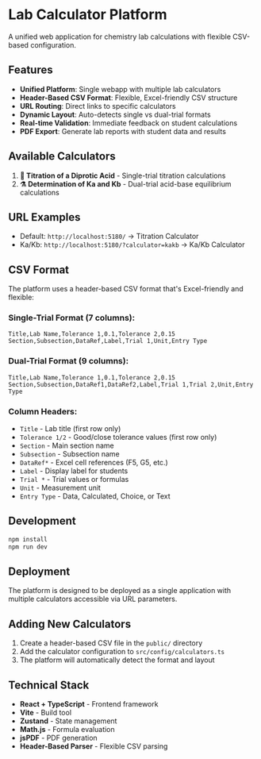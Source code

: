 # Lab Calculator Platform

A unified web application for chemistry lab calculations with flexible CSV-based configuration.

## Features

- **Unified Platform**: Single webapp with multiple lab calculators
- **Header-Based CSV Format**: Flexible, Excel-friendly CSV structure
- **URL Routing**: Direct links to specific calculators
- **Dynamic Layout**: Auto-detects single vs dual-trial formats
- **Real-time Validation**: Immediate feedback on student calculations
- **PDF Export**: Generate lab reports with student data and results

## Available Calculators

1. **🧪 Titration of a Diprotic Acid** - Single-trial titration calculations
2. **⚗️ Determination of Ka and Kb** - Dual-trial acid-base equilibrium calculations

## URL Examples

- Default: `http://localhost:5180/` → Titration Calculator
- Ka/Kb: `http://localhost:5180/?calculator=kakb` → Ka/Kb Calculator

## CSV Format

The platform uses a header-based CSV format that's Excel-friendly and flexible:

### Single-Trial Format (7 columns):
```csv
Title,Lab Name,Tolerance 1,0.1,Tolerance 2,0.15
Section,Subsection,DataRef,Label,Trial 1,Unit,Entry Type
```

### Dual-Trial Format (9 columns):
```csv
Title,Lab Name,Tolerance 1,0.1,Tolerance 2,0.15
Section,Subsection,DataRef1,DataRef2,Label,Trial 1,Trial 2,Unit,Entry Type
```

### Column Headers:
- `Title` - Lab title (first row only)
- `Tolerance 1/2` - Good/close tolerance values (first row only)
- `Section` - Main section name
- `Subsection` - Subsection name
- `DataRef*` - Excel cell references (F5, G5, etc.)
- `Label` - Display label for students
- `Trial *` - Trial values or formulas
- `Unit` - Measurement unit
- `Entry Type` - Data, Calculated, Choice, or Text

## Development

```bash
npm install
npm run dev
```

## Deployment

The platform is designed to be deployed as a single application with multiple calculators accessible via URL parameters.

## Adding New Calculators

1. Create a header-based CSV file in the `public/` directory
2. Add the calculator configuration to `src/config/calculators.ts`
3. The platform will automatically detect the format and layout

## Technical Stack

- **React + TypeScript** - Frontend framework
- **Vite** - Build tool
- **Zustand** - State management
- **Math.js** - Formula evaluation
- **jsPDF** - PDF generation
- **Header-Based Parser** - Flexible CSV parsing